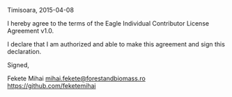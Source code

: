 Timisoara, 2015-04-08

I hereby agree to the terms of the Eagle Individual Contributor License
Agreement v1.0.

I declare that I am authorized and able to make this agreement and sign this
declaration.

Signed,

Fekete Mihai mihai.fekete@forestandbiomass.ro https://github.com/feketemihai
